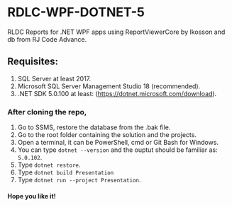 # RDLC-WPF-DOTNET-5
RLDC Reports for .NET WPF apps using ReportViewerCore by Ikosson and db from RJ Code Advance.
## Requisites:
1. SQL Server at least 2017.
2. Microsoft SQL Server Management Studio 18 (recommended).
3. .NET SDK 5.0.100 at least: (https://dotnet.microsoft.com/download).

### After cloning the repo, 
1. Go to SSMS, restore the database from the .bak file.
2. Go to the root folder containing the solution and the projects.
3. Open a terminal, it can be PowerShell, cmd or Git Bash for Windows.
4. You can type `dotnet --version` and the ouptut should be familiar as: `5.0.102`.
5. Type `dotnet restore`.
6. Type `dotnet build Presentation`
7. Type `dotnet run --project Presentation`.
#### Hope you like it!
